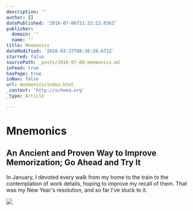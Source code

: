 ```yaml
---
description: ''
author: []
datePublished: '2016-07-06T21:22:23.036Z'
publisher:
  domain: ''
  name: ''
title: Mnemonics
dateModified: '2016-03-27T08:36:28.671Z'
starred: false
sourcePath: _posts/2016-07-06-mnemonics.md
inFeed: true
hasPage: true
inNav: false
url: mnemonics/index.html
_context: 'http://schema.org'
_type: Article

---
```

# Mnemonics

<article style=""><h1>An Ancient and Proven Way to Improve Memorization; Go Ahead and Try It</h1><p>In January, I devoted every walk from my home to the train to the contemplation of work details, hoping to improve my recall of them. That was my New Year's resolution, and so far I've stuck to it.</p><img src="https://cdn1.nyt.com/images/2016/03/24/upshot/memory-puzzle-1458768671460/memory-puzzle-1458768671460-mediumThreeByTwo225.png" /></article>